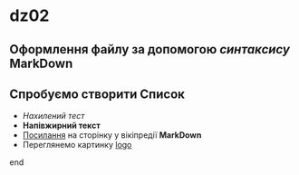 # dz02

## Оформлення файлу за допомогою *синтаксису* **MarkDown**

## Спробуємо створити **Список**

* *Нахилений тест*
* **Напівжирний текст**
* [Посилання](http://en.wikipedia.com/wiki/Markdown) на сторінку у вікіпредії **MarkDown**
* Переглянемо картинку [logo](images/logo.jpg)

end
